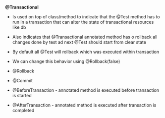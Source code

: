 **@Transactional**

* Is used on top of class/method to indicate that the @Test method has to run  in a transaction that can alter the state of transactional resources like db
* Also indicates that @Transactional annotated method has o rollback all changes done by test ad next @Test should start from clear state
* By default all @Test will rollback which was executed within transaction
* We can change this behavior using @Rollback(false)


* @Rollback
* @Commit
* @BeforeTransaction - annotated method is executed before transaction is started
* @AfterTransaction - annotated method is executed after transaction is completed